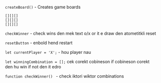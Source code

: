 ```createBoard()``` - Creates game boards
 ```
[][][]
[][][]
[][][]
```
```checkWinner``` -  check wins den mek text o/x  or it e draw den atometitkli reset

```resetButton``` - enbold hend restart

```let currentPlayer = 'X';``` - hou player nau

```let winningCombination = [];``` cek corekt cobineson  if cobineson corekt den hu win if not den it edro

``` function checkWinner()  ``` - check iktori wiktor combinations
```
